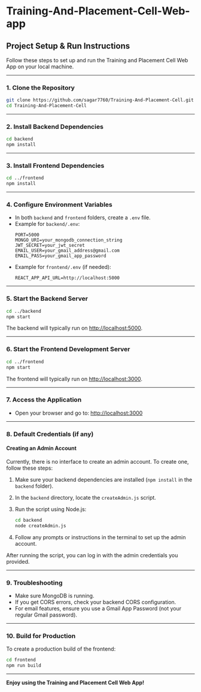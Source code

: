 # Training-And-Placement-Cell-Web-app

##  Project Setup & Run Instructions

Follow these steps to set up and run the Training and Placement Cell Web App on your local machine.

---

### 1. **Clone the Repository**

```bash
git clone https://github.com/sagar7760/Training-And-Placement-Cell.git
cd Training-And-Placement-Cell
```

---

### 2. **Install Backend Dependencies**

```bash
cd backend
npm install
```

---

### 3. **Install Frontend Dependencies**

```bash
cd ../frontend
npm install
```

---

### 4. **Configure Environment Variables**

- In both `backend` and `frontend` folders, create a `.env` file.
- Example for `backend/.env`:
  ```
  PORT=5000
  MONGO_URI=your_mongodb_connection_string
  JWT_SECRET=your_jwt_secret
  EMAIL_USER=your_gmail_address@gmail.com
  EMAIL_PASS=your_gmail_app_password
  ```
- Example for `frontend/.env` (if needed):
  ```
  REACT_APP_API_URL=http://localhost:5000
  ```

---

### 5. **Start the Backend Server**

```bash
cd ../backend
npm start
```
The backend will typically run on [http://localhost:5000](http://localhost:5000).

---

### 6. **Start the Frontend Development Server**

```bash
cd ../frontend
npm start
```
The frontend will typically run on [http://localhost:3000](http://localhost:3000).

---

### 7. **Access the Application**

- Open your browser and go to: [http://localhost:3000](http://localhost:3000)

---

### 8. **Default Credentials (if any)**

#### Creating an Admin Account

Currently, there is no interface to create an admin account. To create one, follow these steps:

1. Make sure your backend dependencies are installed (`npm install` in the `backend` folder).
2. In the `backend` directory, locate the `createAdmin.js` script.
3. Run the script using Node.js:

    ```bash
    cd backend
    node createAdmin.js
    ```

4. Follow any prompts or instructions in the terminal to set up the admin account.

After running the script, you can log in with the admin credentials you provided.      

---

### 9. **Troubleshooting**

- Make sure MongoDB is running.
- If you get CORS errors, check your backend CORS configuration.
- For email features, ensure you use a Gmail App Password (not your regular Gmail password).

---

### 10. **Build for Production**

To create a production build of the frontend:
```bash
cd frontend
npm run build
```

---

**Enjoy using the Training and Placement Cell Web App!**